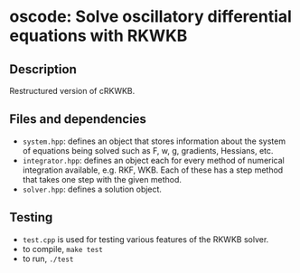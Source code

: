 # oscode: Solve oscillatory differential equations with RKWKB 

## Description

Restructured version of cRKWKB.

## Files and dependencies

- `system.hpp`: defines an object that stores information about the system of
  equations being solved such as F, w, g, gradients, Hessians, etc.
- `integrator.hpp`: defines an object each for every method of numerical
  integration available, e.g. RKF, WKB. Each of these has a step method that
  takes one step with the given method.
- `solver.hpp`: defines a solution object.

## Testing

- `test.cpp` is used for testing various features of the RKWKB solver.
- to compile, `make test`
- to run, `./test`
